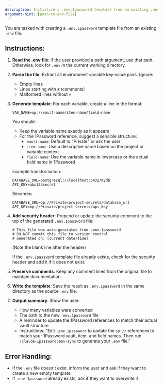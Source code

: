 ```yaml
---
description: Initialize a .env.1password template from an existing .env file
argument-hint: [path-to-env-file]
---
```


You are tasked with creating a `.env.1password` template file from an existing `.env` file.

## Instructions:

1. **Read the .env file**: If the user provided a path argument, use that path. Otherwise, look for `.env` in the current working directory.

2. **Parse the file**: Extract all environment variable key-value pairs. Ignore:
   - Empty lines
   - Lines starting with `#` (comments)
   - Malformed lines without `=`

3. **Generate template**: For each variable, create a line in the format:
   ```
   VAR_NAME=op://vault-name/item-name/field-name
   ```

   You should:
   - Keep the variable name exactly as it appears
   - For the 1Password reference, suggest a sensible structure:
     - `vault-name`: Default to "Private" or ask the user
     - `item-name`: Use a descriptive name based on the project or variable context
     - `field-name`: Use the variable name in lowercase or the actual field name in 1Password

   Example transformation:
   ```
   DATABASE_URL=postgresql://localhost:5432/mydb
   API_KEY=abc123secret
   ```

   Becomes:
   ```
   DATABASE_URL=op://Private/project-secrets/database_url
   API_KEY=op://Private/project-secrets/api_key
   ```

4. **Add security header**: Prepend or update the security comment to the top of the generated `.env.1password` file:
   ```
   # This file was auto-generated from .env.1password
   # DO NOT commit this file to version control
   # Generated on: [current date/time]

   ```
   (Note the blank line after the header)

   If the `.env.1password` template file already exists, check for the security header and add it if it does not exist.

5. **Preserve comments**: Keep any comment lines from the original file to maintain documentation.

6. **Write the template**: Save the result as `.env.1password` in the same directory as the source `.env` file.

7. **Output summary**: Show the user:
   - How many variables were converted
   - The path to the new `.env.1password` file
   - A reminder to update the 1Password references to match their actual vault structure
   - Instructions: "Edit `.env.1password` to update the `op://` references to match your 1Password vault, item, and field names. Then run `/claude-1password:env-sync` to generate your `.env` file."

## Error Handling:

- If the `.env` file doesn't exist, inform the user and ask if they want to create a new empty template
- If `.env.1password` already exists, ask if they want to overwrite it
